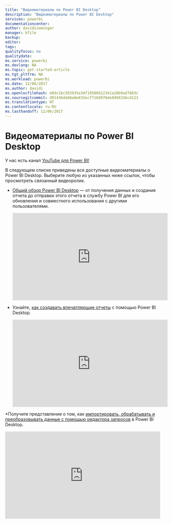 ```yaml
---
title: "Видеоматериалы по Power BI Desktop"
description: "Видеоматериалы по Power BI Desktop"
services: powerbi
documentationcenter: 
author: davidiseminger
manager: kfile
backup: 
editor: 
tags: 
qualityfocus: no
qualitydate: 
ms.service: powerbi
ms.devlang: NA
ms.topic: get-started-article
ms.tgt_pltfrm: NA
ms.workload: powerbi
ms.date: 12/06/2017
ms.author: davidi
ms.openlocfilehash: e0dc1bc583935e34f19506622341a10b9ad7683c
ms.sourcegitcommit: d91436de68a0e833ecff18d976de9d9431bc4121
ms.translationtype: HT
ms.contentlocale: ru-RU
ms.lasthandoff: 12/06/2017
---
```

# <a name="power-bi-desktop-videos"></a>Видеоматериалы по Power BI Desktop
У нас есть канал [YouTube для Power BI!](http://www.youtube.com/playlist?list=PL1N57mwBHtN2q1WbU5O29rrn_A0lkVv9p)

В следующем списке приведены все доступные видеоматериалы о Power BI Desktop. Выберите любую из указанных ниже ссылок, чтобы просмотреть связанный видеоролик.

* [Общий обзор Power BI Desktop](https://www.youtube.com/watch?v=Qgam9M8I0xA) — от получения данных и создания отчета до отправки этого отчета в службу Power BI для его обновления и совместного использования с другими пользователями.
  
  <iframe width="500" height="281" src="https://www.youtube.com/embed/Qgam9M8I0xA" frameborder="0" allowfullscreen></iframe>
* Узнайте, [как создавать впечатляющие отчеты](https://www.youtube.com/watch?v=ByIUx-HmQbw) с помощью Power BI Desktop.
  
  <iframe width="500" height="281" src="https://www.youtube.com/embed/IMAsitQ2cAc" frameborder="0" allowfullscreen></iframe>
*Получите представление о том, как [импортировать, обрабатывать и преобразовывать данные с помощью редактора запросов](https://www.youtube.com/watch?v=ByIUx-HmQbw) в Power BI Desktop.
  
  <iframe width="500" height="281" src="https://www.youtube.com/embed/ByIUx-HmQbw" frameborder="0" allowfullscreen></iframe>

